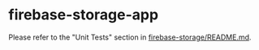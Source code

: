 # firebase-storage-app

Please refer to the "Unit Tests" section in [firebase-storage/README.md](https://github.com/firebase/firebase-android-sdk/blob/master/firebase-storage/README.md).
